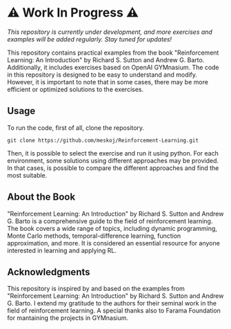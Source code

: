 # ⚠️ Work In Progress ⚠️
_This repository is currently under development, and more exercises and examples will be added regularly. Stay tuned for updates!_


This repository contains practical examples from the book "Reinforcement Learning: An Introduction" by Richard S. Sutton and Andrew G. Barto. Additionally, it includes exercises based on OpenAI GYMnasium. The code in this repository is designed to be easy to understand and modify. However, it is important to note that in some cases, there may be more efficient or optimized solutions to the exercises.

## Usage
To run the code, first of all, clone the repository.
```shell
git clone https://github.com/meskoj/Reinforcement-Learning.git
```
Then, it is possible to select the exercise and run it using python.
For each environment, some solutions using different approaches may be provided. In that cases, is possible to compare the different approaches and find the most suitable.

## About the Book
"Reinforcement Learning: An Introduction" by Richard S. Sutton and Andrew G. Barto is a comprehensive guide to the field of reinforcement learning. The book covers a wide range of topics, including dynamic programming, Monte Carlo methods, temporal-difference learning, function approximation, and more. It is considered an essential resource for anyone interested in learning and applying RL.

## Acknowledgments
This repository is inspired by and based on the examples from "Reinforcement Learning: An Introduction" by Richard S. Sutton and Andrew G. Barto. I extend my gratitude to the authors for their seminal work in the field of reinforcement learning.
A special thanks also to Farama Foundation for mantaining the projects in GYMnasium.
